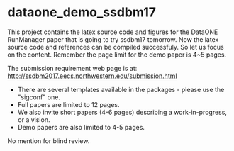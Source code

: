 # dataone_demo_ssdbm17

This project contains the latex source code and figures for the DataONE RunManager paper that is going to try ssdbm17 tomorrow.
Now the latex source code and references can be compiled successfuly. So let us focus on the content. Remember the page limit for the demo
paper is 4~5 pages. 

The submission requirement web page is at: http://ssdbm2017.eecs.northwestern.edu/submission.html


* There are several templates available in the packages - please use the "sigconf" one.
* Full papers are limited to 12 pages.
* We also invite short papers (4-6 pages) describing a work-in-progress, or a vision.
* Demo papers are also limited to 4-5 pages.


No mention for blind review.
